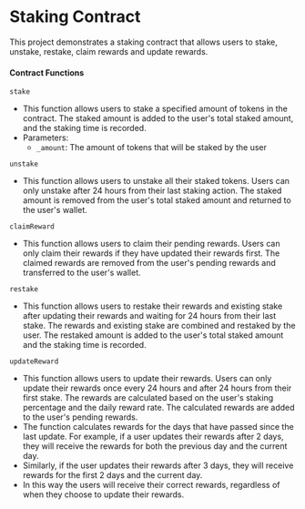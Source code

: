 # Staking Contract

This project demonstrates a staking contract that allows users to stake, unstake, restake, claim rewards and update rewards.

#### Contract Functions

`stake`

- This function allows users to stake a specified amount of tokens in the contract. The staked amount is added to the user's total staked amount, and the staking time is recorded.
- Parameters:
  - `_amount`: The amount of tokens that will be staked by the user

`unstake`

- This function allows users to unstake all their staked tokens. Users can only unstake after 24 hours from their last staking action. The staked amount is removed from the user's total staked amount and returned to the user's wallet.

`claimReward`

- This function allows users to claim their pending rewards. Users can only claim their rewards if they have updated their rewards first. The claimed rewards are removed from the user's pending rewards and transferred to the user's wallet.

`restake`

- This function allows users to restake their rewards and existing stake after updating their rewards and waiting for 24 hours from their last stake. The rewards and existing stake are combined and restaked by the user. The restaked amount is added to the user's total staked amount and the staking time is recorded.

`updateReward`

- This function allows users to update their rewards. Users can only update their rewards once every 24 hours and after 24 hours from their first stake. The rewards are calculated based on the user's staking percentage and the daily reward rate. The calculated rewards are added to the user's pending rewards.
- The function calculates rewards for the days that have passed since the last update. For example, if a user updates their rewards after 2 days, they will receive the rewards for both the previous day and the current day.
- Similarly, if the user updates their rewards after 3 days, they will receive rewards for the first 2 days and the current day.
- In this way the users will receive their correct rewards, regardless of when they choose to update their rewards.
